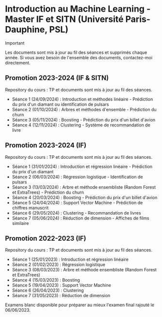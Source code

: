 # Introduction au Machine Learning - Master IF et SITN (Université Paris-Dauphine, PSL)

> [!IMPORTANT]
> Les documents sont mis à jour au fil des séances et supprimés chaque année. Si vous avez besoin de l'ensemble des documents, contactez-moi directement.


## Promotion 2023-2024 (IF & SITN)
Repository du cours : TP et documents sont mis à jour au fil des séances.
* Séance 1 (24/09/2024) : Introduction et méthodes linéaire - Prédiction du prix d'un diamant ou identification de pulsars
* Séance 2 (01/10/2024) : Arbres et méthodes d'ensemble - Prédiction du churn
* Séance 3 (05/11/2024) : Boosting - Prédiction du prix d'un billet d'avion
* Séance 4 (12/11/2024) : Clustering - Système de recommandation de livre


## Promotion 2023-2024 (IF)
Repository du cours : TP et documents sont mis à jour au fil des séances.
* Séance 1 (31/01/2024) : Introduction et régression linéaire - Prédiction du prix d'un diamant
* Séance 2 (06/03/2024) : Régression logistique - Identification de pulsars
* Séance 3 (13/03/2024) : Arbre et méthode ensembliste (Random Forest et ExtraTrees) - Prédiction du churn
* Séance 4 (20/03/2024) : Boosting - Prédiction du prix d'un billet d'avion
* Séance 5 (24/04/2024) : Support Vector Machine - Prédiction de chiffres manuscrit
* Séance 6 (29/05/2024) : Clustering - Recommandation de livres
* Séance 7 (05/06/2024) : Réduction de dimension - Affiches de films similaire


## Promotion 2022-2023 (IF)
Repository du cours : TP et documents sont mis à jour au fil des séances.
* Séance 1 (25/01/2023) : Introduction et régression linéaire
* Séance 2 (01/02/2023) : Régression logistique
* Séance 3 (08/03/2023) : Arbre et méthode ensembliste (Random Forest et ExtraTrees)
* Séance 4 (15/03/2023) : Boosting
* Séance 5 (19/04/2023) : Support Vector Machine
* Séance 6 (26/04/2023) : Clustering
* Séance 7 (31/05/2023) : Réduction de dimension

Examens blanc disponible pour préparer au mieux l'examen final rajouté le 06/06/2023.
